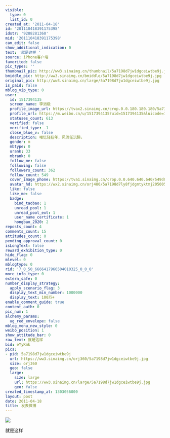 ```yaml
---
visible:
  type: 0
  list_id: 0
created_at: '2011-04-18'
id: '201110418391175398'
idstr: '9288281360'
mid: '201110418391175398'
can_edit: false
show_additional_indication: 0
text: '就是这样 '
source: iPhone客户端
favorited: false
pic_types: ''
thumbnail_pic: http://ww3.sinaimg.cn/thumbnail/5a7198d7jw1dgceiwtbe9j.jpg
bmiddle_pic: http://ww3.sinaimg.cn/bmiddle/5a7198d7jw1dgceiwtbe9j.jpg
original_pic: http://ww3.sinaimg.cn/large/5a7198d7jw1dgceiwtbe9j.jpg
is_paid: false
mblog_vip_type: 0
user:
  id: 1517394135
  screen_name: 李消极
  profile_image_url: https://tvax2.sinaimg.cn/crop.0.0.180.180.180/5a7198d7ly8fjdgmtyktmj20500500so.jpg?KID=imgbed,tva&Expires=1606400094&ssig=R20FI%2FSL17
  profile_url: https://m.weibo.cn/u/1517394135?uid=1517394135&luicode=10000011&lfid=2304131517394135_-_WEIBO_SECOND_PROFILE_WEIBO
  statuses_count: 613
  verified: false
  verified_type: -1
  close_blue_v: false
  description: 唯忆轻狂年，风流任沉醉。
  gender: m
  mbtype: 0
  urank: 33
  mbrank: 0
  follow_me: false
  following: false
  followers_count: 362
  follow_count: 549
  cover_image_phone: https://tva1.sinaimg.cn/crop.0.0.640.640.640/549d0121tw1egm1kjly3jj20hs0hsq4f.jpg
  avatar_hd: https://wx2.sinaimg.cn/orj480/5a7198d7ly8fjdgmtyktmj20500500so.jpg
  like: false
  like_me: false
  badge:
    bind_taobao: 1
    unread_pool: 1
    unread_pool_ext: 1
    user_name_certificate: 1
    hongbao_2020: 2
reposts_count: 4
comments_count: 15
attitudes_count: 0
pending_approval_count: 0
isLongText: false
reward_exhibition_type: 0
hide_flag: 0
mlevel: 0
mblogtype: 0
rid: '7_0_50_6666417966504010325_0_0_0'
more_info_type: 0
extern_safe: 0
number_display_strategy:
  apply_scenario_flag: 3
  display_text_min_number: 1000000
  display_text: 100万+
enable_comment_guide: true
content_auth: 0
pic_num: 1
alchemy_params:
  ug_red_envelope: false
mblog_menu_new_style: 0
weibo_position: 1
show_attitude_bar: 0
raw_text: 就是这样 ​​​
bid: eYyKmk
pics:
- pid: 5a7198d7jw1dgceiwtbe9j
  url: https://ww3.sinaimg.cn/orj360/5a7198d7jw1dgceiwtbe9j.jpg
  size: orj360
  geo: false
  large:
    size: large
    url: https://ww3.sinaimg.cn/large/5a7198d7jw1dgceiwtbe9j.jpg
    geo: false
created_timestamp_at: 1303056000
layout: post
date: 2011-04-18
title: 发表微博
---
```


![](http://ww3.sinaimg.cn/large/5a7198d7jw1dgceiwtbe9j.jpg)

就是这样 

